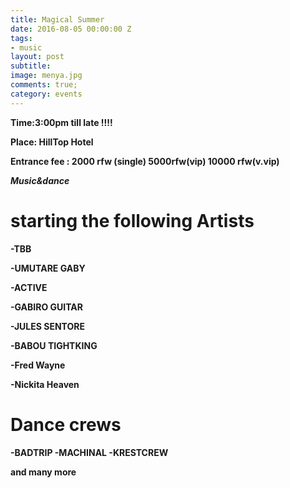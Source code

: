 ```yaml
---
title: Magical Summer
date: 2016-08-05 00:00:00 Z
tags:
- music
layout: post
subtitle:
image: menya.jpg
comments: true;
category: events
---
```


<strong>Time:3:00pm till late !!!!

<strong>Place: HillTop Hotel

<strong>Entrance fee : 2000 rfw (single) 5000rfw(vip) 10000 rfw(v.vip) <strong>

*Music&dance*

<h1>starting the following Artists</h1>

-TBB

-UMUTARE GABY

-ACTIVE

-GABIRO GUITAR

-JULES SENTORE

-BABOU TIGHTKING

-Fred Wayne

-Nickita Heaven

<h1>Dance crews</h1>

-BADTRIP
-MACHINAL
-KRESTCREW

and many more
